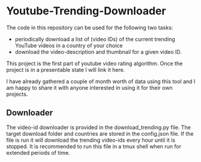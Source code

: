 # Youtube-Trending-Downloader

The code in this repository can be used for the following two tasks:
- periodically download a list of (video IDs) of the current trending YouTube videos in a country of your choice
- download the video-description and thumbnail for a given video ID.

This project is the first part of youtube video rating algorithm. Once the project is in a presentable state I will link it here.

I have already gathered a couple of month worth of data using this tool and I am happy to share it with anyone interested in using it for their own projects.

## Downloader

The video-id downloader is provided in the download_trending.py file.
The target download folder and countries are stored in the config.json file.
If the file is run it will download the trending video-ids every hour until it is stopped.
It is recommended to run this file in a tmux shell when run for extended periods of time.

